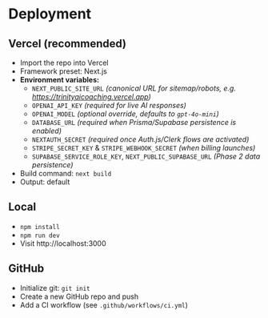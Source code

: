 # Deployment

## Vercel (recommended)
- Import the repo into Vercel
- Framework preset: Next.js
- **Environment variables:**
  - `NEXT_PUBLIC_SITE_URL` *(canonical URL for sitemap/robots, e.g. https://trinityaicoaching.vercel.app)*
  - `OPENAI_API_KEY` *(required for live AI responses)*
  - `OPENAI_MODEL` *(optional override, defaults to `gpt-4o-mini`)*
  - `DATABASE_URL` *(required when Prisma/Supabase persistence is enabled)*
  - `NEXTAUTH_SECRET` *(required once Auth.js/Clerk flows are activated)*
  - `STRIPE_SECRET_KEY` & `STRIPE_WEBHOOK_SECRET` *(when billing launches)*
  - `SUPABASE_SERVICE_ROLE_KEY`, `NEXT_PUBLIC_SUPABASE_URL` *(Phase 2 data persistence)*
- Build command: `next build`
- Output: default

## Local
- `npm install`
- `npm run dev`
- Visit http://localhost:3000

## GitHub
- Initialize git: `git init`
- Create a new GitHub repo and push
- Add a CI workflow (see `.github/workflows/ci.yml`)
